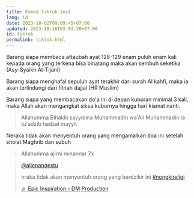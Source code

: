 ```yaml
---
title: Embed tiktok test
lang: id
date: 2023-10-02T09:09:45+07:00
updated: 2023-10-16T03:03:20+07:00
id: tiktok
permalink: tiktok.html
---
```


Barang siapa membaca attaubah ayat 128-129 enam puluh enam kali kepada orang yang terkena bisa binatang maka akan sembuh seketika (Asy-Syaikh At-Tijani)

Barang siapa menghafal sepuluh ayat terakhir dari surah Al kahfi, maka ia akan terlindungi dari fitnah dajjal (HR Muslim)

Barang siapa yang membacakan do'a ini di depan kuburan minimal 3 kali, maka Allah akan mengangkat siksa kuburnya hingga hari kiamat nanti.

> Allahumma Bihakki sayyidina Muhammadin wa'Ali Muhammadin la tu'adzib hadzal mayyit

Neraka tidak akan menyentuh orang yang mengamalkan doa ini setelah sholat Maghrib dan subuh

> Allahumma ajirni minannar 7x

<blockquote class="tiktok-embed" cite="https://www.tiktok.com/@ajiepanqestu/video/7233039713081298202" data-video-id="7233039713081298202" data-embed-from="embed_page" style="max-width: 605px;min-width: 325px;" > <section> <a target="_blank" title="@ajiepanqestu" href="https://www.tiktok.com/@ajiepanqestu?refer=embed">@ajiepanqestu</a> <p>nraka tidak akan menyentuh orang yang berdzikir ini <a title="nongkireligi" target="_blank" href="https://www.tiktok.com/tag/nongkireligi?refer=embed">#nongkireligi</a> </p> <a target="_blank" title="♬ Epic Inspiration - DM Production" href="https://www.tiktok.com/music/Epic-Inspiration-7116400670005872641?refer=embed">♬ Epic Inspiration - DM Production</a> </section> </blockquote> <script async src="https://www.tiktok.com/embed.js"></script>

